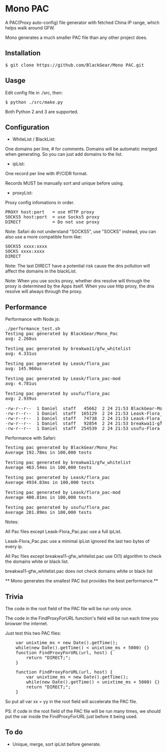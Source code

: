 # Mono PAC

A PAC(Proxy auto-config) file generator with fetched China IP range, which helps walk around GFW.

Mono generates a much smaller PAC file than any other project does.

## Installation
<pre>
$ git clone https://github.com/BlackGear/Mono_PAC.git
</pre>

## Uasge
Edit config file in ./src, then:
<pre>
$ python ./src/make.py
</pre>
Both Python 2 and 3 are supported.

## Configuration
- WhiteList / BlackList:

One domains per line, # for comments. Domains will be automatic merged when generating. So you can just add domains to the list.

- ipList:

One record per line with IP/CIDR format.

Records MUST be manually sort and unique before using.

- proxyList:

Proxy config infomations in order.
<pre>
PROXY host:port   = use HTTP proxy
SOCKS5 host:port  = use Socks5 proxy
DIRECT            = Do not use proxy
</pre>

Note: Safari do not understand "SOCKS5", use "SOCKS" instead, you can also use a more compatible form like:
<pre>
SOCKS5 xxxx:xxxx
SOCKS xxxx:xxxx
DIRECT
</pre>

Note: The last DIRECT have a potential risk cause the dns pollution will affect the domains in the blackList.

Note: When you use socks proxy, whether dns resolve will through the proxy is determined by the Apps itself. When you use http proxy, the dns resolve will always through the proxy.

## Performance
Performance with Node.js:
<pre>
./performance_test.sh
Testing pac generated by BlackGear/Mono_Pac
avg: 2.268us

Testing pac generated by breakwa11/gfw_whitelist
avg: 4.331us

Testing pac generated by Leask/flora_pac
avg: 145.960us

Testing pac generated by Leask/flora_pac-mod
avg: 4.781us

Testing pac generated by usufu/flora_pac
avg: 2.939us

-rw-r--r--  1 Daniel  staff   45662  2 24 21:53 BlackGear-Mono_Pac.pac
-rw-r--r--  1 Daniel  staff  165129  2 24 21:53 Leask-Flora_Pac-mod.pac
-rw-r--r--  1 Daniel  staff   74738  2 24 21:53 Leask-Flora_Pac.pac
-rw-r--r--  1 Daniel  staff   92854  2 24 21:53 breakwa11-gfw_whitelist.pac
-rw-r--r--  1 Daniel  staff  254539  2 24 21:53 usufu-Flora_Pac.pac
</pre>

Performance with Safari:
<pre>
Testing pac generated by BlackGear/Mono_Pac
Average 192.78ms in 100,000 tests

Testing pac generated by breakwa11/gfw_whitelist
Average 463.54ms in 100,000 tests

Testing pac generated by Leask/flora_pac
Average 4934.83ms in 100,000 tests

Testing pac generated by Leask/flora_pac-mod
Average 400.81ms in 100,000 tests

Testing pac generated by usufu/flora_pac
Average 281.89ms in 100,000 tests
</pre>

Notes:

All Pac files except Leask-Flora_Pac.pac use a full ipList.

Leask-Flora_Pac.pac use a minimal ipList ignored the last two bytes of every ip.

All Pac files except breakwa11-gfw_whitelist.pac use O(1) algorithm to check the domains white or black list.

breakwa11-gfw_whitelist.pac does not check domains white or black list

** Mono generates the smallest PAC but provides the best performance.**

## Trivia

The code in the root field of the PAC file will be run only once.

The code in the FindProxyForURL function's field will be run each time you browser the internet.

Just test this two PAC files:

<pre>
    var unixtime_ms = new Date().getTime();
    while(new Date().getTime() < unixtime_ms + 5000) {}
    function FindProxyForURL(url, host) {
        return "DIRECT;";
    }
</pre>

<pre>
    function FindProxyForURL(url, host) {
        var unixtime_ms = new Date().getTime();
        while(new Date().getTime() < unixtime_ms + 5000) {}
        return "DIRECT;";
    }
</pre>

So put all var xx = yy in the root field will accelerate the PAC file.

PS: if code in the root field of the PAC file will be run many times, we should put the var inside the FindProxyForURL just before it being used.

## To do
- Unique, merge, sort ipList before generate.
